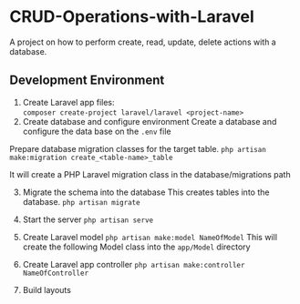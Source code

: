 # CRUD-Operations-with-Laravel
A project on how to perform create, read, update, delete actions with a database.

## Development Environment
1. Create Laravel app files:    
    `composer create-project laravel/laravel <project-name>`
2. Create database and configure environment
Create a database and configure the data base on the `.env` file

Prepare database migration classes for the target table.
    `php artisan make:migration create_<table-name>_table`
 
It will create a PHP Laravel migration class in the database/migrations path

3. Migrate the schema into the database
This creates tables into the database.
    `php artisan migrate`

4. Start the server
    `php artisan serve`

5. Create Laravel model
    `php artisan make:model NameOfModel`
This will create the following Model class into the `app/Model` directory

6. Create Laravel app controller
    `php artisan make:controller NameOfController`

7. Build layouts




